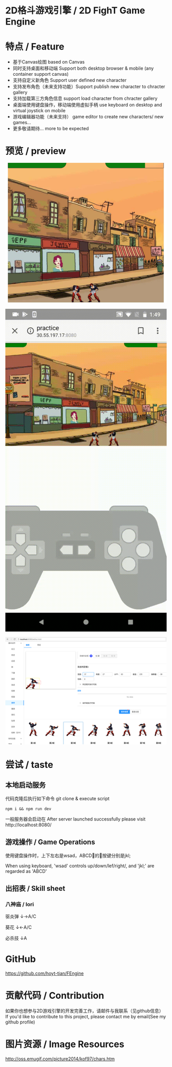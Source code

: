 # 2D格斗游戏引擎 / 2D FighT Game Engine

# 特点 / Feature
* 基于Canvas绘图 based on Canvas
* 同时支持桌面和移动端 Support both desktop browser & mobile (any container support canvas)
* 支持自定义新角色 Support user defined new character
* 支持发布角色（未来支持功能）Support publish new character to chracter gallery
* 支持加载第三方角色信息 support load character from chracter gallery
* 桌面端使用键盘操作，移动端使用虚拟手柄 use keyboard on desktop and virtual joystick on mobile
* 游戏编辑器功能（未来支持） game editor to create new characters/ new games...
* 更多敬请期待... more to be expected

# 预览 / preview
![桌面静态效果 Desktop Static Screenshoot](screenshoots/desktop.jpg)

![移动端动态效果 Mobile Gif Screenrecord](screenshoots/mobile.gif)

![游戏编辑器 Game Editor](screenshoots/editor.png)


# 尝试 / taste
## 本地启动服务

代码克隆后执行如下命令 git clone & execute script
```
npm i && npm run dev
```
一般服务器会启动在 After server launched successfully please visit http://localhost:8080/

## 游戏操作 / Game Operations
使用键盘操作时，上下左右是wsad，ABCD的按键分别是jkl;

When using keyboard, 'wsad' controls up/down/lef/right/,  and 'jkl;' are regarded as 'ABCD'

## 出招表 / Skill sheet

### 八神庙 / Iori
驱炎弹 ↓→A/C

葵花   ↓←A/C

必杀技  ↓A

# GitHub
https://github.com/hoyt-tian/FEngine

# 贡献代码 / Contribution
如果你也想参与2D游戏引擎的开发完善工作，请邮件与我联系（见github信息）
If you'd like to contribute to this project, please contact me by email(See my github profile)

# 图片资源 / Image Resources
http://oss.emugif.com/picture2014/kof97/chars.htm